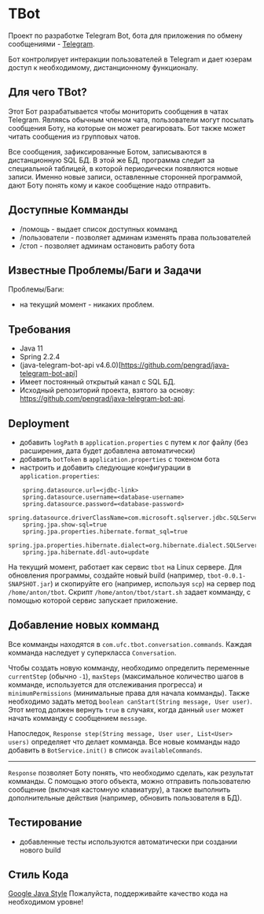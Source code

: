 # TBot

Проект по разработке Telegram Bot, бота для приложения по обмену сообщениями -  [Telegram](https://telegram.org/).

Бот контролирует интеракции пользователей в Telegram и дает юзерам доступ к необходимому, дистанционному функционалу.

## Для чего TBot?

Этот Бот разрабатывается чтобы мониторить сообщения в чатах Telegram.
Являясь обычным членом чата, пользователи могут посылать сообщения Боту, на которые он может реагировать.
Бот также может читать сообщения из групповых чатов.

Все сообщения, зафиксированные Ботом, записываются в дистанционную SQL БД.
В этой же БД, программа следит за специальной таблицей, в которой периодически появляются новые записи.
Именно новые записи, оставленные сторонней программой, дают Боту понять кому и какое сообщение надо отправить.

## Доступные Комманды

- /помощь - выдает список доступных комманд
- /пользователи - позволяет админам изменять права пользователей
- /стоп - позволяет админам остановить работу бота

## Известные Проблемы/Баги и Задачи

Проблемы/Баги:
- на текущий момент - никаких проблем.

## Требования

- Java 11
- Spring 2.2.4
- (java-telegram-bot-api v4.6.0)[https://github.com/pengrad/java-telegram-bot-api]
- Имеет постоянный открытый канал с SQL БД.
- Исходный репозиторий проекта, взятого за основу: https://github.com/pengrad/java-telegram-bot-api.

## Deployment

- добавить `logPath` в `application.properties` с путем к лог файлу (без расширения, дата будет добавлена автоматически)
- добавить `botToken` в `application.properties` с токеном бота
- настроить и добавить следующие конфигурации в `application.properties`:
```
	spring.datasource.url=<jdbc-link>
	spring.datasource.username=<database-username>
	spring.datasource.password=<database-password>
	spring.datasource.driverClassName=com.microsoft.sqlserver.jdbc.SQLServerDriver
	spring.jpa.show-sql=true
	spring.jpa.properties.hibernate.format_sql=true
	spring.jpa.properties.hibernate.dialect=org.hibernate.dialect.SQLServer2012Dialect
	spring.jpa.hibernate.ddl-auto=update
```

На текущий момент, работает как сервис `tbot` на Linux сервере.
Для обновления программы, создайте новый build (например, `tbot-0.0.1-SNAPSHOT.jar`) и скопируйте его (например, используя `scp`) на сервер под `/home/anton/tbot`.
Скрипт `/home/anton/tbot/start.sh` задает комманду, с помощью которой сервис запускает приложение.

## Добавление новых комманд

Все комманды находятся в `com.ufc.tbot.conversation.commands`. Каждая комманда наследует у суперкласса `Conversation`.


Чтобы создать новую комманду, необходимо определить переменные `currentStep` (обычно `-1`), `maxSteps` (максимальное количество шагов в комманде, используется для отслеживания прогресса) и `minimumPermissions` (минимальные права для начала комманды).
Также необходимо задать метод `boolean canStart(String message, User user)`. Этот метод должен вернуть `true` в случаях, когда данный `user` может начать комманду с сообщением `message`.


Напоследок, `Response step(String message, User user, List<User> users)` определяет что делает комманда.
Все новые комманды надо добавить в `BotService.init()` в список `availableCommands`.

---

`Response` позволяет Боту понять, что необходимо сделать, как результат комманды.
С помощью этого объекта, можно отправить пользователю сообщение (включая кастомную клавиатуру), а также выполнить дополнительные действия (например, обновить пользователя в БД).

## Тестирование

- добавленные тесты используются автоматически при создании нового build

## Стиль Кода

[Google Java Style](https://google.github.io/styleguide/javaguide.html)
Пожалуйста, поддерживайте качество кода на необходимом уровне!
